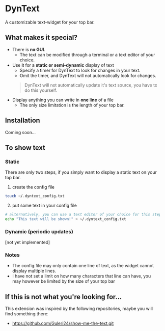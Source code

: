 # DynText
A customizable text-widget for your top bar.

## What makes it special?
- There is **no GUI**.
    - The text can be modified through a terminal or a text editor of your choice.
- Use it for a **static or semi-dynamic** display of text
    - Specify a timer for DynText to look for changes in your text.
    - Omit the timer, and DynText will not automatically look for changes.
    > DynText will not automatically update it's text source, you have to do this yourself.
- Display anything you can write in **one line** of a file
    - The only size limitation is the length of your top bar.

## Installation
Coming soon...

## To show text
### Static
There are only two steps, if you simply want to display a static text on your top bar.
1. create the config file
```bash
touch ~/.dyntext_config.txt
```

2. put some text in your config file
```bash
# alternatively, you can use a text editor of your choice for this step
echo "This text will be shown!" > ~/.dyntext_config.txt
```

### Dynamic (periodic updates)
[not yet implemented]

### Notes
- The config file may only contain one line of text, as the widget cannot display multiple lines.
- I have not set a limit on how many characters that line can have, you may however be limited by the size of your top bar

## If this is not what you're looking for...
This extension was inspired by the following repositories, maybe you will find something there:
- https://github.com/Guleri24/show-me-the-text.git
